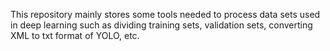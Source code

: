 This repository mainly stores some tools needed to process data sets used in deep learning 
such as dividing training sets, validation sets, 
converting XML to txt format of YOLO, etc.              
